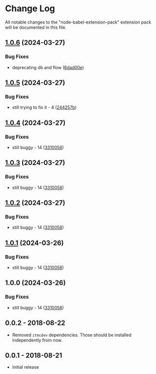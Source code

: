 # Change Log
All notable changes to the "node-babel-extension-pack" extension pack will be documented in this file.

## [1.0.6](https://github.com/ITMCdev/vscode-extensions/compare/node-flow-extension-pack-v1.0.5...node-flow-extension-pack-v1.0.6) (2024-03-27)


### Bug Fixes

* deprecating db and flow ([6dad00e](https://github.com/ITMCdev/vscode-extensions/commit/6dad00e8ee18d9c036ea68a1b74d77b1c052523e))

## [1.0.5](https://github.com/ITMCdev/vscode-extensions/compare/node-flow-extension-pack-v1.0.4...node-flow-extension-pack-v1.0.5) (2024-03-27)


### Bug Fixes

* still trying to fix it - 4 ([244257b](https://github.com/ITMCdev/vscode-extensions/commit/244257bc1ac9c0da08086f3af4a5a62f5e1eed22))

## [1.0.4](https://github.com/ITMCdev/vscode-extensions/compare/node-flow-extension-pack-v1.0.3...node-flow-extension-pack-v1.0.4) (2024-03-27)


### Bug Fixes

* still buggy - 14 ([3310058](https://github.com/ITMCdev/vscode-extensions/commit/3310058b0fa82ef15cbcb983946897a2c09a98f6))

## [1.0.3](https://github.com/ITMCdev/vscode-extensions/compare/node-flow-extension-pack-v1.0.2...node-flow-extension-pack-v1.0.3) (2024-03-27)


### Bug Fixes

* still buggy - 14 ([3310058](https://github.com/ITMCdev/vscode-extensions/commit/3310058b0fa82ef15cbcb983946897a2c09a98f6))

## [1.0.2](https://github.com/ITMCdev/vscode-extensions/compare/node-flow-extension-pack-v1.0.1...node-flow-extension-pack-v1.0.2) (2024-03-27)


### Bug Fixes

* still buggy - 14 ([3310058](https://github.com/ITMCdev/vscode-extensions/commit/3310058b0fa82ef15cbcb983946897a2c09a98f6))

## [1.0.1](https://github.com/ITMCdev/vscode-extensions/compare/node-flow-extension-pack-v1.0.0...node-flow-extension-pack-v1.0.1) (2024-03-26)


### Bug Fixes

* still buggy - 14 ([3310058](https://github.com/ITMCdev/vscode-extensions/commit/3310058b0fa82ef15cbcb983946897a2c09a98f6))

## 1.0.0 (2024-03-26)


### Bug Fixes

* still buggy - 14 ([3310058](https://github.com/ITMCdev/vscode-extensions/commit/3310058b0fa82ef15cbcb983946897a2c09a98f6))

## 0.0.2 - 2018-08-22

- Removed `itmcdev` dependencies. Those should be installed independently from now.

## 0.0.1 - 2018-08-21
- Initial release
